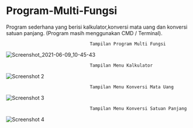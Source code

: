 # Program-Multi-Fungsi
Program sederhana yang berisi kalkulator,konversi mata uang dan konversi satuan panjang. (Program masih menggunakan CMD / Terminal).

                                    Tampilan Program Multi Fungsi
![Screenshot_2021-06-09_10-45-43](https://user-images.githubusercontent.com/75376635/121290195-65d43d80-c910-11eb-87ff-75552313cc1a.png)

                                    Tampilan Menu Kalkulator
![Screenshot 2](https://user-images.githubusercontent.com/75376635/121290236-7edcee80-c910-11eb-8abe-707da56daa21.png)

                                    Tampilan Menu Konversi Mata Uang
![Screenshot 3](https://user-images.githubusercontent.com/75376635/121290248-81d7df00-c910-11eb-84cd-b139b682d33d.png)

                                    Tampilan Menu Konversi Satuan Panjang
![Screenshot 4](https://user-images.githubusercontent.com/75376635/121290313-97e59f80-c910-11eb-8fb4-50b531813601.png)
